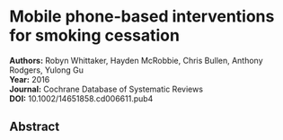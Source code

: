 # Mobile phone-based interventions for smoking cessation

**Authors:** Robyn Whittaker, Hayden McRobbie, Chris Bullen, Anthony Rodgers, Yulong Gu  
**Year:** 2016  
**Journal:** Cochrane Database of Systematic Reviews  
**DOI:** 10.1002/14651858.cd006611.pub4  

## Abstract



